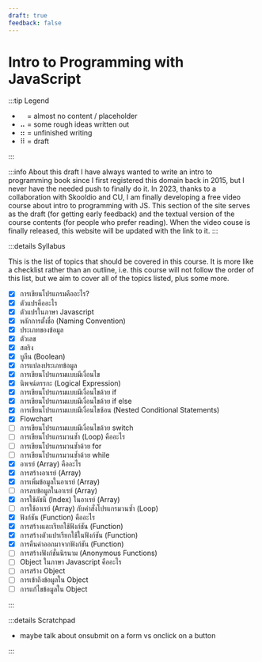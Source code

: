 ```yaml
---
draft: true
feedback: false
---
```


# Intro to Programming with JavaScript

:::tip Legend

- ⠀ = almost no content / placeholder
- ⠤ = some rough ideas written out
- ⠶ = unfinished writing
- ⠿ = draft

:::

:::info About this draft
I have always wanted to write an intro to programming book since I first registered this domain back in 2015, but I never have the needed push to finally do it. In 2023, thanks to a collaboration with Skooldio and CU, I am finally developing a free video course about intro to programming with JS. This section of the site serves as the draft (for getting early feedback) and the textual version of the course contents (for people who prefer reading). When the video couse is finally released, this website will be updated with the link to it.
:::

:::details Syllabus

This is the list of topics that should be covered in this course. It is more like a checklist rather than an outline, i.e. this course will not follow the order of this list, but we aim to cover all of the topics listed, plus some more.

- [x] การเขียนโปรแกรมคืออะไร?
- [x] ตัวแปรคืออะไร
- [x] ตัวแปรในภาษา Javascript
- [x] หลักการตั้งชื่อ (Naming Convention)
- [x] ประเภทของข้อมูล
- [x] ตัวเลข
- [x] สตริง
- [x] บูลีน (Boolean)
- [x] การแปลงประเภทข้อมูล
- [x] การเขียนโปรแกรมแบบมีเงื่อนไข
- [x] นิพจน์ตรรกะ (Logical Expression)
- [x] การเขียนโปรแกรมแบบมีเงื่อนไขด้วย if
- [x] การเขียนโปรแกรมแบบมีเงื่อนไขด้วย if else
- [x] การเขียนโปรแกรมแบบมีเงื่อนไขซ้อน (Nested Conditional Statements)
- [x] Flowchart
- [ ] การเขียนโปรแกรมแบบมีเงื่อนไขด้วย switch
- [ ] การเขียนโปรแกรมวนซ้ำ (Loop) คืออะไร
- [ ] การเขียนโปรแกรมวนซ้ำด้วย for
- [ ] การเขียนโปรแกรมวนซ้ำด้วย while
- [x] อาเรย์ (Array) คืออะไร
- [x] การสร้างอาเรย์ (Array)
- [x] การเพิ่มข้อมูลในอาเรย์ (Array)
- [ ] การลบข้อมูลในอาเรย์ (Array)
- [x] การใช้ดัชนี (Index) ในอาเรย์ (Array)
- [ ] การใช้อาเรย์ (Array) กับคำสั่งโปรแกรมวนซ้ำ (Loop)
- [x] ฟังก์ชัน (Function) คืออะไร
- [x] การสร้างและเรียกใช้ฟังก์ชัน (Function)
- [x] การสร้างตัวแปรเรียกใช้ในฟังก์ชัน (Function)
- [x] การคืนค่าออกมาจากฟังก์ชัน (Function)
- [ ] การสร้างฟังก์ชั่นนิรนาม (Anonymous Functions)
- [ ] Object ในภาษา Javascript คืออะไร
- [ ] การสร้าง Object
- [ ] การเข้าถึงข้อมูลใน Object
- [ ] การแก้ไขข้อมูลใน Object

:::

:::details Scratchpad

- maybe talk about onsubmit on a form vs onclick on a button

:::
